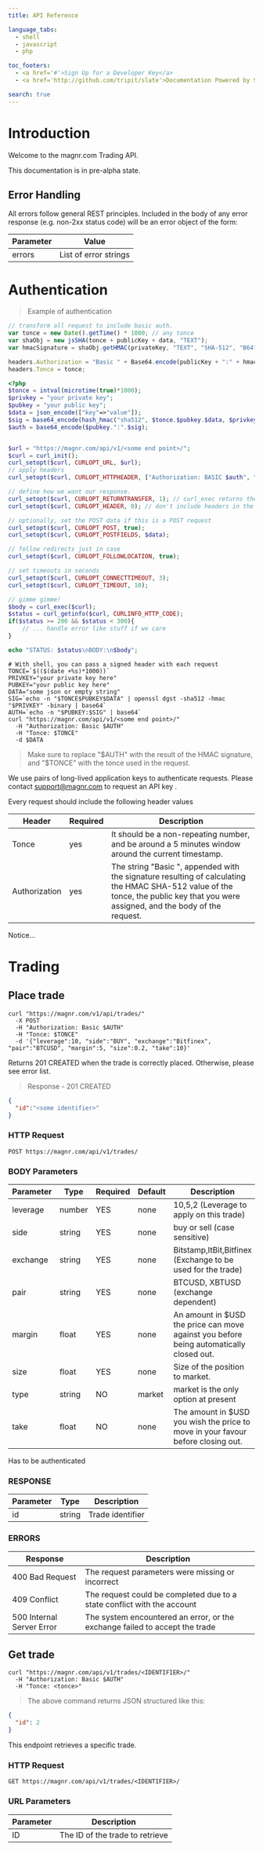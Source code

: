 ```yaml
---
title: API Reference

language_tabs:
  - shell
  - javascript
  - php

toc_footers:
  - <a href='#'>Sign Up for a Developer Key</a>
  - <a href='http://github.com/tripit/slate'>Documentation Powered by Slate</a>

search: true
---
```


# Introduction

Welcome to the magnr.com Trading API.

This documentation is in pre-alpha state.

## Error Handling

All errors follow general REST principles. Included in the body of any error response (e.g. non-2xx status code) will be an error object of the form:

Parameter | Value
---------- | -------
errors | List of error strings

# Authentication


> Example of authentication

```javascript
// transform all request to include basic auth.
var tonce = new Date().getTime() * 1000; // any tonce
var shaObj = new jsSHA(tonce + publicKey + data, "TEXT");
var hmacSignature = shaObj.getHMAC(privateKey, "TEXT", "SHA-512", "B64");

headers.Authorization = "Basic " + Base64.encode(publicKey + ":" + hmacSignature);
headers.Tonce = tonce;
```

```php
<?php
$tonce = intval(microtime(true)*1000);
$privkey = "your private key";
$pubkey = "your public key";
$data = json_encode(["key"=>"value"]);
$sig = base64_encode(hash_hmac("sha512", $tonce.$pubkey.$data, $privkey, true));
$auth = base64_encode($pubkey.":".$sig);


$url = "https://magnr.com/api/v1/<some end point>/";
$curl = curl_init();
curl_setopt($curl, CURLOPT_URL, $url);
// apply headers
curl_setopt($curl, CURLOPT_HTTPHEADER, ["Authorization: BASIC $auth", "Tonce: $tonce"]);

// define how we want our response.
curl_setopt($curl, CURLOPT_RETURNTRANSFER, 1); // curl_exec returns the result
curl_setopt($curl, CURLOPT_HEADER, 0); // don't include headers in the response from curl_exec

// optionally, set the POST data if this is a POST request
curl_setopt($curl, CURLOPT_POST, true);
curl_setopt($curl, CURLOPT_POSTFIELDS, $data);

// follow redirects just in case
curl_setopt($curl, CURLOPT_FOLLOWLOCATION, true);

// set timeouts in seconds
curl_setopt($curl, CURLOPT_CONNECTTIMEOUT, 3);
curl_setopt($curl, CURLOPT_TIMEOUT, 10);

// gimme gimme!
$body = curl_exec($curl);
$status = curl_getinfo($curl, CURLINFO_HTTP_CODE);
if($status >= 200 && $status < 300){
    // ... handle error like stuff if we care
}

echo "STATUS: $status\nBODY:\n$body";
```

```shell
# With shell, you can pass a signed header with each request
TONCE=`$(($(date +%s)*1000))`
PRIVKEY="your private key here"
PUBKEY="your public key here"
DATA="some json or empty string"
SIG=`echo -n "$TONCE$PUBKEY$DATA" | openssl dgst -sha512 -hmac "$PRIVKEY" -binary | base64`
AUTH=`echo -n "$PUBKEY:$SIG" | base64`
curl "https://magnr.com/api/v1/<some end point>/"
  -H "Authorization: Basic $AUTH"
  -H "Tonce: $TONCE"
  -d $DATA
```

> Make sure to replace "$AUTH" with the result of the HMAC signature, and "$TONCE" with the tonce used in the request.

We use pairs of long-lived application keys to authenticate requests. Please contact <support@magnr.com> to request an API key .

Every request should include the following header values

Header | Required | Description
--------- | ------- | -----------
Tonce | yes | It should be a non-repeating number, and be around a 5 minutes window around the current timestamp.
Authorization | yes | The string "Basic ", appended with the signature resulting of calculating the HMAC SHA-512 value of the tonce, the public key that you were assigned, and the body of the request.



<aside class="notice">
Notice...
</aside>

# Trading

## Place trade

```shell
curl "https://magnr.com/v1/api/trades/"
  -X POST
  -H "Authorization: Basic $AUTH"
  -H "Tonce: $TONCE"
  -d '{"leverage":10, "side":"BUY", "exchange":"Bitfinex", "pair":"BTCUSD", "margin":5, "size":0.2, "take":10}'
```

Returns 201 CREATED when the trade is correctly placed. Otherwise, please see error list.

> Response - 201 CREATED

```json
{
  "id":"<some identifier>"
}
```

### HTTP Request

`POST https://magnr.com/api/v1/trades/`

### BODY Parameters

Parameter | Type | Required | Default | Description
--------- | ---- | ------- | ----------- | ----------------
leverage | number | YES | none | 10,5,2 (Leverage to apply on this trade)
side | string | YES | none | buy or sell (case sensitive)
exchange | string | YES | none | Bitstamp,ItBit,Bitfinex (Exchange to be used for the trade)
pair | string | YES | none | BTCUSD, XBTUSD (exchange dependent)
margin | float | YES | none | An amount in $USD the price can move against you before being automatically closed out. 
size | float | YES | none | Size of the position to market.
type | string | NO | market | market is the only option at present
take |float | NO | none | The amount in $USD you wish the price to move in your favour before closing out.

<aside class="success">
Has to be authenticated
</aside>

### RESPONSE

Parameter | Type | Description
--------- | ---- | ----------------
id | string | Trade identifier

### ERRORS

Response | Description
-------- | -----------
400 Bad Request | The request parameters were missing or incorrect
409 Conflict | The request could be completed due to a state conflict with the account
500 Internal Server Error | The system encountered an error, or the exchange failed to accept the trade 

## Get trade

```shell
curl "https://magnr.com/api/v1/trades/<IDENTIFIER>/"
  -H "Authorization: Basic $AUTH"
  -H "Tonce: <tonce>"
```

> The above command returns JSON structured like this:

```json
{
  "id": 2
}
```

This endpoint retrieves a specific trade.

### HTTP Request

`GET https://magnr.com/api/v1/trades/<IDENTIFIER>/`

### URL Parameters

Parameter | Description
--------- | -----------
ID | The ID of the trade to retrieve

